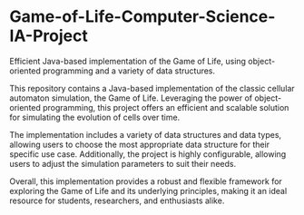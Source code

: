 # Game-of-Life-Computer-Science-IA-Project
Efficient Java-based implementation of the Game of Life, using object-oriented programming and a variety of data structures.

This repository contains a Java-based implementation of the classic cellular automaton simulation, the Game of Life. Leveraging the power of object-oriented programming, this project offers an efficient and scalable solution for simulating the evolution of cells over time.

The implementation includes a variety of data structures and data types, allowing users to choose the most appropriate data structure for their specific use case. Additionally, the project is highly configurable, allowing users to adjust the simulation parameters to suit their needs.

Overall, this implementation provides a robust and flexible framework for exploring the Game of Life and its underlying principles, making it an ideal resource for students, researchers, and enthusiasts alike.
